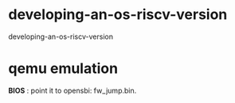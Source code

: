 # developing-an-os-riscv-version
developing-an-os-riscv-version



# qemu emulation

**BIOS** : point it to opensbi: fw_jump.bin.

